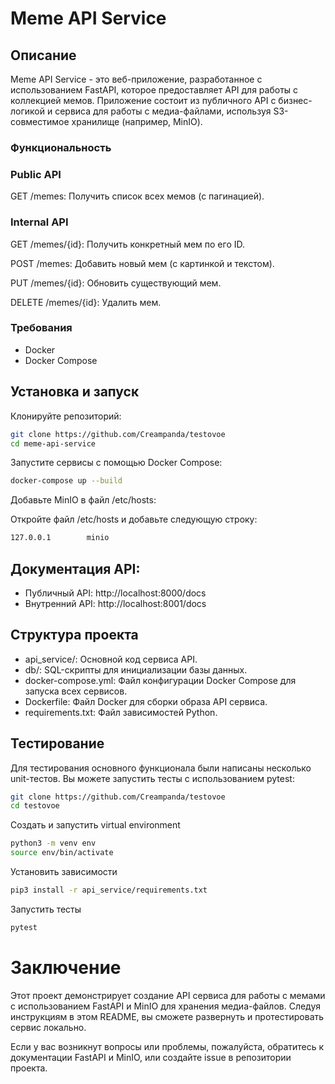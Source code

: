 # Meme API Service
## Описание
Meme API Service - это веб-приложение, разработанное с использованием FastAPI, которое предоставляет API для работы с коллекцией мемов. Приложение состоит из публичного API с бизнес-логикой и сервиса для работы с медиа-файлами, используя S3-совместимое хранилище (например, MinIO).

### Функциональность

### Public API
GET /memes: Получить список всех мемов (с пагинацией).

### Internal API
GET /memes/{id}: Получить конкретный мем по его ID.

POST /memes: Добавить новый мем (с картинкой и текстом).

PUT /memes/{id}: Обновить существующий мем.

DELETE /memes/{id}: Удалить мем.

### Требования
- Docker
- Docker Compose

## Установка и запуск
Клонируйте репозиторий:

```bash
git clone https://github.com/Creampanda/testovoe
cd meme-api-service
```
Запустите сервисы с помощью Docker Compose:

```bash
docker-compose up --build
```

Добавьте MinIO в файл /etc/hosts:

Откройте файл /etc/hosts и добавьте следующую строку:

```bash
127.0.0.1        minio
```

## Документация API:

- Публичный API: http://localhost:8000/docs
- Внутренний API: http://localhost:8001/docs

## Структура проекта
- api_service/: Основной код сервиса API.
- db/: SQL-скрипты для инициализации базы данных.
- docker-compose.yml: Файл конфигурации Docker Compose для запуска всех сервисов.
- Dockerfile: Файл Docker для сборки образа API сервиса.
- requirements.txt: Файл зависимостей Python.

## Тестирование
Для тестирования основного функционала были написаны несколько unit-тестов. Вы можете запустить тесты с использованием pytest:
```bash
git clone https://github.com/Creampanda/testovoe
cd testovoe
```
Создать и запустить virtual environment
```bash
python3 -m venv env
source env/bin/activate
```
Установить зависимости
```bash
pip3 install -r api_service/requirements.txt 
```
Запустить тесты
```bash
pytest
```
# Заключение
Этот проект демонстрирует создание API сервиса для работы с мемами с использованием FastAPI и MinIO для хранения медиа-файлов. Следуя инструкциям в этом README, вы сможете развернуть и протестировать сервис локально.

Если у вас возникнут вопросы или проблемы, пожалуйста, обратитесь к документации FastAPI и MinIO, или создайте issue в репозитории проекта.